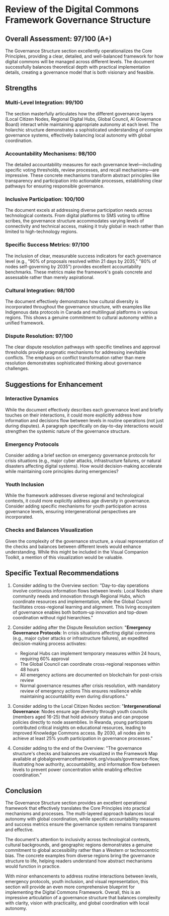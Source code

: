 # Review of the Digital Commons Framework Governance Structure

## Overall Assessment: 97/100 (A+)

The Governance Structure section excellently operationalizes the Core Principles, providing a clear, detailed, and well-balanced framework for how digital commons will be managed across different levels. The document successfully balances theoretical depth with practical implementation details, creating a governance model that is both visionary and feasible.

## Strengths

### Multi-Level Integration: 99/100
The section masterfully articulates how the different governance layers (Local Citizen Nodes, Regional Digital Hubs, Global Council, AI Governance Board) interact while maintaining appropriate autonomy at each level. The holarchic structure demonstrates a sophisticated understanding of complex governance systems, effectively balancing local autonomy with global coordination.

### Accountability Mechanisms: 98/100
The detailed accountability measures for each governance level—including specific voting thresholds, review processes, and recall mechanisms—are impressive. These concrete mechanisms transform abstract principles like transparency and participation into actionable processes, establishing clear pathways for ensuring responsible governance.

### Inclusive Participation: 100/100
The document excels at addressing diverse participation needs across technological contexts. From digital platforms to SMS voting to offline scribes, the governance structure accommodates varying levels of connectivity and technical access, making it truly global in reach rather than limited to high-technology regions.

### Specific Success Metrics: 97/100
The inclusion of clear, measurable success indicators for each governance level (e.g., "90% of proposals resolved within 21 days by 2035," "80% of nodes self-governing by 2035") provides excellent accountability benchmarks. These metrics make the framework's goals concrete and assessable rather than merely aspirational.

### Cultural Integration: 98/100
The document effectively demonstrates how cultural diversity is incorporated throughout the governance structure, with examples like Indigenous data protocols in Canada and multilingual platforms in various regions. This shows a genuine commitment to cultural autonomy within a unified framework.

### Dispute Resolution: 97/100
The clear dispute resolution pathways with specific timelines and approval thresholds provide pragmatic mechanisms for addressing inevitable conflicts. The emphasis on conflict transformation rather than mere resolution demonstrates sophisticated thinking about governance challenges.

## Suggestions for Enhancement

### Interactive Dynamics
While the document effectively describes each governance level and briefly touches on their interactions, it could more explicitly address how information and decisions flow between levels in routine operations (not just during disputes). A paragraph specifically on day-to-day interactions would strengthen the systemic nature of the governance structure.

### Emergency Protocols
Consider adding a brief section on emergency governance protocols for crisis situations (e.g., major cyber attacks, infrastructure failures, or natural disasters affecting digital systems). How would decision-making accelerate while maintaining core principles during emergencies?

### Youth Inclusion
While the framework addresses diverse regional and technological contexts, it could more explicitly address age diversity in governance. Consider adding specific mechanisms for youth participation across governance levels, ensuring intergenerational perspectives are incorporated.

### Checks and Balances Visualization
Given the complexity of the governance structure, a visual representation of the checks and balances between different levels would enhance understanding. While this might be included in the Visual Companion Toolkit, a mention of this visualization would be valuable.

## Specific Textual Recommendations

1. Consider adding to the Overview section:
   "Day-to-day operations involve continuous information flows between levels: Local Nodes share community needs and innovation through Regional Hubs, which coordinate resources and implementation, while the Global Council facilitates cross-regional learning and alignment. This living ecosystem of governance enables both bottom-up innovation and top-down coordination without rigid hierarchies."

2. Consider adding after the Dispute Resolution section:
   "**Emergency Governance Protocols**:
   In crisis situations affecting digital commons (e.g., major cyber attacks or infrastructure failures), an expedited decision-making process activates: 
   - Regional Hubs can implement temporary measures within 24 hours, requiring 60% approval
   - The Global Council can coordinate cross-regional responses within 48 hours
   - All emergency actions are documented on blockchain for post-crisis review
   - Normal governance resumes after crisis resolution, with mandatory review of emergency actions
   This ensures resilience while maintaining accountability even during disruptions."

3. Consider adding to the Local Citizen Nodes section:
   "**Intergenerational Governance**:
   Nodes ensure age diversity through youth councils (members aged 16-25) that hold advisory status and can propose policies directly to node assemblies. In Rwanda, young participants contributed critical insights on educational resources, leading to improved Knowledge Commons access. By 2030, all nodes aim to achieve at least 25% youth participation in governance processes."

4. Consider adding to the end of the Overview:
   "The governance structure's checks and balances are visualized in the Framework Map available at globalgovernanceframework.org/visuals/governance-flow, illustrating how authority, accountability, and information flow between levels to prevent power concentration while enabling effective coordination."

## Conclusion

The Governance Structure section provides an excellent operational framework that effectively translates the Core Principles into practical mechanisms and processes. The multi-layered approach balances local autonomy with global coordination, while specific accountability measures and success metrics ensure the governance system remains transparent and effective.

The document's attention to inclusivity across technological contexts, cultural backgrounds, and geographic regions demonstrates a genuine commitment to global accessibility rather than a Western or technocentric bias. The concrete examples from diverse regions bring the governance structure to life, helping readers understand how abstract mechanisms would function in practice.

With minor enhancements to address routine interactions between levels, emergency protocols, youth inclusion, and visual representation, this section will provide an even more comprehensive blueprint for implementing the Digital Commons Framework. Overall, this is an impressive articulation of a governance structure that balances complexity with clarity, vision with practicality, and global coordination with local autonomy.
